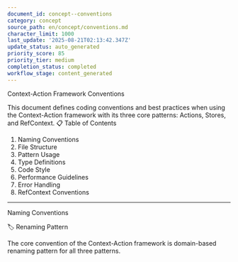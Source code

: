 ```yaml
---
document_id: concept--conventions
category: concept
source_path: en/concept/conventions.md
character_limit: 1000
last_update: '2025-08-21T02:13:42.347Z'
update_status: auto_generated
priority_score: 85
priority_tier: medium
completion_status: completed
workflow_stage: content_generated
---
```

Context-Action Framework Conventions

This document defines coding conventions and best practices when using the Context-Action framework with its three core patterns: Actions, Stores, and RefContext. 📋 Table of Contents

1. Naming Conventions
2. File Structure
3. Pattern Usage
4. Type Definitions
5. Code Style
6. Performance Guidelines
7. Error Handling
8. RefContext Conventions

---

Naming Conventions

🏷️ Renaming Pattern

The core convention of the Context-Action framework is domain-based renaming pattern for all three patterns.
